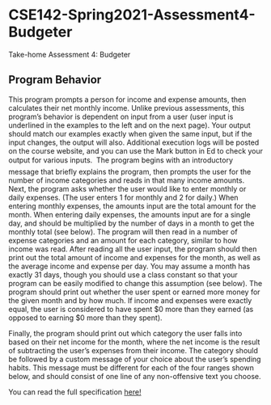 # CSE142-Spring2021-Assessment4-Budgeter
Take-home Assessment 4: Budgeter

## Program Behavior
This program prompts a person for income and expense amounts, then calculates their net monthly income. Unlike previous assessments, this program’s behavior is dependent on input from a user (user input is underlined in the examples to the left and on the next page). Your output should match our examples exactly when given the same input, but if the input changes, the output will also. Additional execution logs will be posted on the course website, and you can use the Mark button in Ed to check your output for various inputs.

The program begins with an introductory message that briefly explains the program, then prompts the user for the number of income categories and reads in that many income amounts. Next, the program asks whether the user would like to enter monthly or daily expenses. (The user enters 1 for monthly and 2 for daily.) When entering monthly expenses, the amounts input are the total amount for the month. When entering daily expenses, the amounts input are for a single day, and should be multiplied by the number of days in a month to get the monthly total (see below). The program will then read in a number of expense categories and an amount for each category, similar to how income was read. After reading all the user input, the program should then print out the total amount of income and expenses for the month, as well as the average income and expense per day. You may assume a month has exactly 31 days, though you should use a class constant so that your program can be easily modified to change this assumption (see below). The program should print out whether the user spent or earned more money for the given month and by how much. If income and expenses were exactly equal, the user is considered to have spent $0 more than they earned (as opposed to earning $0 more than they spent).

Finally, the program should print out which category the user falls into based on their net income for the month, where the net income is the result of subtracting the user’s expenses from their income. The category should be followed by a custom message of your choice about the user’s spending habits. This message must be different for each of the four ranges shown below, and should consist of one line of any non-offensive text you choose.

You can read the full specification [here!](https://courses.cs.washington.edu/courses/cse142/21sp/files/assessments/a4/a4.pdf)
